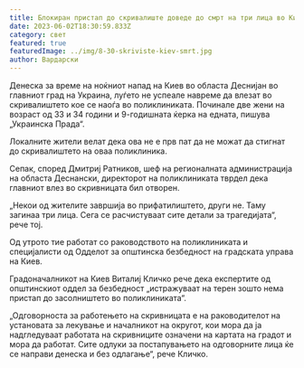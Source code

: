 ```yaml
---
title: Блокиран пристап до скривалиште доведе до смрт на три лица во Киев
date: 2023-06-02T18:30:59.833Z
category: свет
featured: true
featuredImage: ../img/8-30-skriviste-kiev-smrt.jpg
author: Вардарски
---
```

Денеска за време на ноќниот напад на Киев во областа Деснијан во главниот град на Украина, луѓето не успеале навреме да влезат во скривалиштето кое се наоѓа во поликлиниката. Починале две жени на возраст од 33 и 34 години и 9-годишната ќерка на едната, пишува „Украинска Прада“.

Локалните жители велат дека ова не е прв пат да не можат да стигнат до скривалиштето на оваа поликлиника.

Сепак, според Дмитриј Ратников, шеф на регионалната администрација на областа Деснански, директорот на поликлиниката тврдел дека главниот влез во скривницата бил отворен.

„Некои од жителите завршија во прифатилиштето, други не. Таму загинаа три лица. Сега се расчистуваат сите детали за трагедијата“, рече тој.

Од утрото тие работат со раководството на поликлиниката и специјалисти од Одделот за општинска безбедност на градската управа на Киев.

Градоначалникот на Киев Виталиј Кличко рече дека експертите од општинскиот оддел за безбедност „истражуваат на терен зошто нема пристап до засолништето во поликлиниката“.

„Одговорноста за работењето на скривницата е на раководителот на установата за лекување и началникот на округот, кои мора да ја надгледуваат работата на скривниците означени на картата на градот и мора да работат. Сите одлуки за постапувањето на одговорните лица ќе се направи денеска и без одлагање“, рече Кличко.
